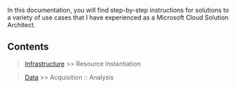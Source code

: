 In this documentation, you will find step-by-step instructions for solutions to a variety of use cases that I have experienced as a Microsoft Cloud Solution Architect.

## Contents
> [Infrastructure](Infrastructure.md) >> Resource Instantiation

> [Data](Data.md) >> Acquisition :: Analysis
